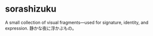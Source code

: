 # sorashizuku
A small collection of visual fragments—used for signature, identity, and expression. 静かな夜に浮かぶもの。

